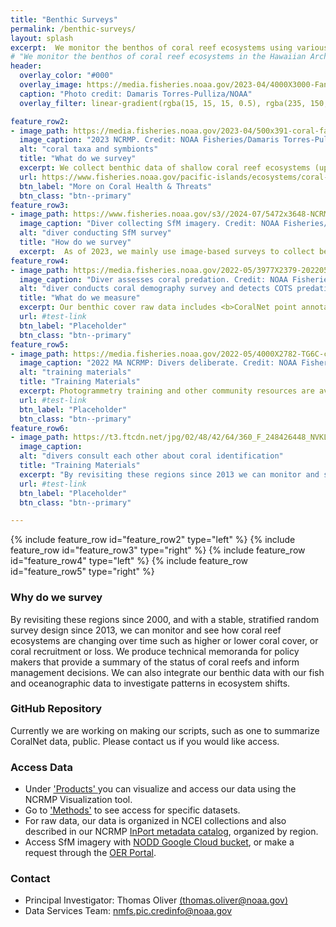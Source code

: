 ```yaml
---
title: "Benthic Surveys"
permalink: /benthic-surveys/
layout: splash
excerpt:  We monitor the benthos of coral reef ecosystems using various survey methods since the year 2000. In addition to NCRMP baseline surveys, we investigate coral bleaching events, support coral restoration, and track impacts of land-based sources of pollution. We rely on both imaging surveys and data recorded by divers in situ to collect benthic cover, coral demography, structural complexity, and corallivory data.
# "We monitor the benthos of coral reef ecosystems in the Hawaiian Archipelago, Mariana Archipelago, American samoa, and the Pacific Remote Island Areas since 2000."
header:
  overlay_color: "#000"
  overlay_image: https://media.fisheries.noaa.gov/2023-04/4000X3000-Fans-DTP-PIFSC.JPG
  caption: "Photo credit: Damaris Torres-Pulliza/NOAA"
  overlay_filter: linear-gradient(rgba(15, 15, 15, 0.5), rgba(235, 150, 221, 0.36))

feature_row2:
- image_path: https://media.fisheries.noaa.gov/2023-04/500x391-coral-faces-DTP-PIFSC.gif
  image_caption: "2023 NCRMP. Credit: NOAA Fisheries/Damaris Torres-Pulliza"
  alt: "coral taxa and symbionts"
  title: "What do we survey"
  excerpt: We collect benthic data of shallow coral reef ecosystems (up to 100 ft). This means identifying, counting, and sizing different organisms on the seafloor. We conduct <b>coral demography</b> surveys (coral composition & condition of adults and juveniles), as well as <b>benthic cover</b> surveys (cover of algae, CCA, hard coral, and other taxa).  Read more on  benthic cover in the NCRMP Data Viz Tool <a href = "https://ncrmp.coralreef.noaa.gov/pages/ncrmp-data#BenthicSection" target= "_blank">documentation</a>.
  url: https://www.fisheries.noaa.gov/pacific-islands/ecosystems/coral-health-and-threats-pacific-islands
  btn_label: "More on Coral Health & Threats"
  btn_class: "btn--primary"
feature_row3:
- image_path: https://www.fisheries.noaa.gov/s3//2024-07/5472x3648-NCRMP-diver-Maui-Fisheries-PIFSC.JPG
  image_caption: "Diver collecting SfM imagery. Credit: NOAA Fisheries/Lori Luers"
  alt: "diver conducting SfM survey"
  title: "How do we survey"
  excerpt:  As of 2023, we mainly use image-based surveys to collect benthic observations. Divers collect both <b>photogrammetry models</b>, stitching together thousands of images of a site, as well as <b>photoquadrat</b> imagery, relying on “unstitched” single images of a site. Using photogrammetry we can build 3D models of the coral reef and extract data, including coral demographic data (measured by divers in situ before 2024). The photoquadrat imagery is annotated with the AI tool CoralNet to provide estimates of benthic cover. We conduct surveys at both fixed and random sites; random sites allow us to provide geographically comprehensive estimates of data for an island or region, whereas fixed sites allow us to compare changes in the benthos over time at the same site, such as growth of specific coral colonies. We utilize machine-learning and also develop CoralNet Classifiers such as the <a href = "https://doi.org/10.25923/d0re-9y93" target ="_blank">semi-automated CoralNet Bleaching Classifier</a>.
feature_row4:
- image_path: https://media.fisheries.noaa.gov/2022-05/3977X2379-20220519-DTP-surveys-n-COTS-PIFSC.JPG
  image_caption: "Diver assesses coral predation. Credit: NOAA Fisheries"
  alt: "diver conducts coral demography survey and detects COTS predation"
  title: "What do we measure"
  excerpt: Our benthic cover raw data includes <b>CoralNet point annotations</b>, produced with the identification of benthic taxa under random points on photoquadrat imagery. The coral demographic data includes <b>identification, counts, and sizes of juvenile and adult hard coral colonies</b>, with conditions for adult hard corals (disease, bleaching, etc.). For example, in this photo, a diver is noting the stark white patch on the coral colony left from predation by crown-of-thorns seastars.
  url: #test-link
  btn_label: "Placeholder"
  btn_class: "btn--primary"
feature_row5:
- image_path: https://media.fisheries.noaa.gov/2022-05/4000X2782-TG6C-consulting-PIFSC.JPG
  image_caption: "2022 MA NCRMP: Divers deliberate. Credit: NOAA Fisheries"
  alt: "training materials"
  title: "Training Materials"
  excerpt: Photogrammetry training and other community resources are available on <a href ="https://www.lai-network.org/" target = "_blank">LAI-NETWORK</a>. To correctly identify coral species as well as their condition, such as causes of predation, our coral experts undergo thorough training. To mitigate diver biases, we routinely run and analyze our data for potential diver biases and have regular discussions to normalize our data and surveys. Please contact us for access to more training materials.
  url: #test-link
  btn_label: "Placeholder"
  btn_class: "btn--primary"
feature_row6:
- image_path: https://t3.ftcdn.net/jpg/02/48/42/64/360_F_248426448_NVKLywWqArG2ADUxDq6QprtIzsF82dMF.jpg
  image_caption:
  alt: "divers consult each other about coral identification"
  title: "Training Materials"
  excerpt: "By revisiting these regions since 2013 we can monitor and see how coral reef ecosystems are changing over time such as measuring coral colony growth, changes to corla cover, or coral recruitment or loss. We produce technical memoranda for policy makers that provide a summary of the status of coral reefs and inform management decisions. We can also integrate our benthic data with our fish and oceanographic data to investigate patterns in ecosystem shifts."
  url: #test-link
  btn_label: "Placeholder"
  btn_class: "btn--primary"

---
```


{% include feature_row id="feature_row2" type="left" %}
{% include feature_row id="feature_row3" type="right" %}
{% include feature_row id="feature_row4" type="left" %}
{% include feature_row id="feature_row5" type="right" %}


### Why do we survey
By revisiting these regions since 2000, and with a stable, stratified random survey design since 2013, we can monitor and see how coral reef ecosystems are changing over time such as higher or lower coral cover, or coral recruitment or loss. We produce technical memoranda for policy makers that provide a summary of the status of coral reefs and inform management decisions. We can also integrate our benthic data with our fish and oceanographic data to investigate patterns in ecosystem shifts.

### GitHub Repository
Currently we are working on making our scripts, such as one to summarize CoralNet data, public. Please contact us if you would like access.

### Access Data
<ul>
<li>
Under <a href= "/products/">'Products' </a>you can visualize and access our data using the NCRMP Visualization tool. </li>
<li>Go to <a href = "/sops/">'Methods'</a> to see access for specific datasets. </li>
<li>For raw data, our data is organized in NCEI collections and also described in our NCRMP  <a href = "https://www.fisheries.noaa.gov/inport/item/28844" target ="_blank">InPort metadata catalog</a>, organized by region.</li>
<li>Access SfM imagery with <a href = "https://console.cloud.google.com/storage/browser/nmfs_odp_pifsc/PIFSC/ESD/ARP/Photogrammetric%20Imagery" target ="_blank">NODD Google Cloud bucket</a>, or make a request through the <a href ="https://www.ncei.noaa.gov/access/ocean-exploration/video/" target = "_blank">OER Portal</a>.</li>
</ul>

### Contact
<ul>
<li>Principal Investigator: Thomas Oliver <a href="mailto:thomas.oliver@noaa.gov"> (thomas.oliver@noaa.gov)</a></li>
<li>Data Services Team: <a href="mailto:nmfs.pic.credinfo@noaa.gov">nmfs.pic.credinfo@noaa.gov</a></li>
</ul>